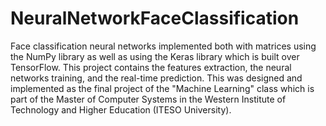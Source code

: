 # NeuralNetworkFaceClassification
Face classification neural networks implemented both with matrices using the NumPy library as well as using the Keras library which is built over TensorFlow. This project contains the features extraction, the neural networks training, and the real-time prediction.  This was designed and implemented as the final project of the "Machine Learning" class which is part of the Master of Computer Systems in the Western Institute of Technology and Higher Education (ITESO University).
